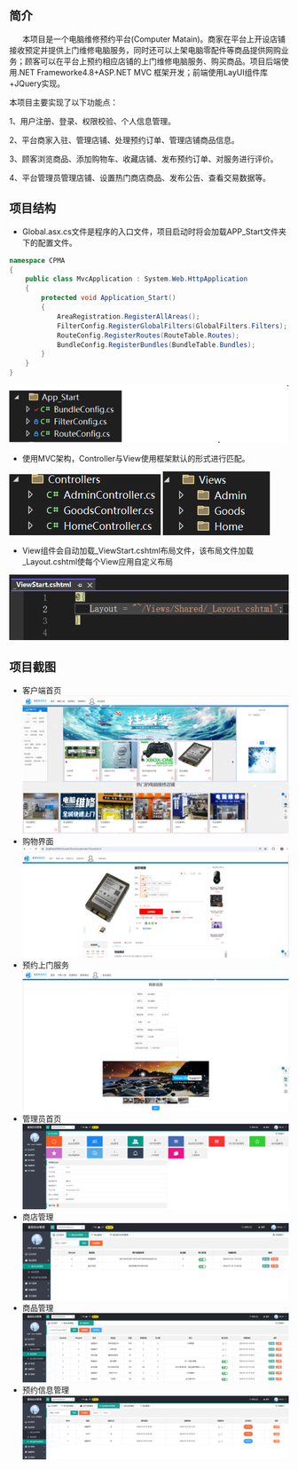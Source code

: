 简介
-
&nbsp;&nbsp;&nbsp;&nbsp;&nbsp;&nbsp;本项目是一个电脑维修预约平台(Computer Matain)。商家在平台上开设店铺接收预定并提供上门维修电脑服务，同时还可以上架电脑零配件等商品提供网购业务；顾客可以在平台上预约相应店铺的上门维修电脑服务、购买商品。项目后端使用.NET Frameworke4.8+ASP.NET MVC 框架开发；前端使用LayUI组件库+JQuery实现。

本项目主要实现了以下功能点：

1、用户注册、登录、权限校验、个人信息管理。

2、平台商家入驻、管理店铺、处理预约订单、管理店铺商品信息。

3、顾客浏览商品、添加购物车、收藏店铺、发布预约订单、对服务进行评价。

4、平台管理员管理店铺、设置热门商店商品、发布公告、查看交易数据等。

项目结构
-
* Global.asx.cs文件是程序的入口文件，项目启动时将会加载APP_Start文件夹下的配置文件。
```C#
namespace CPMA
{
    public class MvcApplication : System.Web.HttpApplication
    {
        protected void Application_Start()
        {
            AreaRegistration.RegisterAllAreas();
            FilterConfig.RegisterGlobalFilters(GlobalFilters.Filters);
            RouteConfig.RegisterRoutes(RouteTable.Routes);
            BundleConfig.RegisterBundles(BundleTable.Bundles);
        }
    }
}
```
![APP_Start](LayuiTest/Screenshot/APP_Start.png)
* 使用MVC架构，Controller与View使用框架默认的形式进行匹配。
  
![Controllers](LayuiTest/Screenshot/Controllers.png)
![Views](LayuiTest/Screenshot/Views.png)

* View组件会自动加载_ViewStart.cshtml布局文件，该布局文件加载_Layout.cshtml使每个View应用自定义布局

![Layout](LayuiTest/Screenshot/Layout.png)


项目截图
-
* 客户端首页
![首页](LayuiTest/Screenshot/首页.png)
* 购物界面
![购物界面](LayuiTest/Screenshot/购物界面.png)
* 预约上门服务
![预约上门服务](LayuiTest/Screenshot/预约上门服务.png)
* 管理员首页
![管理员首页](LayuiTest/Screenshot/管理员首页.png)
* 商店管理
![管理员商店管理](LayuiTest/Screenshot/管理员商店管理.png)
* 商品管理
![管理员商品管理](LayuiTest/Screenshot/管理员商品管理.png)
* 预约信息管理
![顾客预约](LayuiTest/Screenshot/顾客预约.png)


  
  
